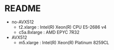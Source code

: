 # README

- no-AVX512
    - t2.xlarge : Intel(R) Xeon(R) CPU E5-2686 v4
    - c5a.8xlarge : AMD EPYC 7R32
- AVX512
    - m5.xlarge : Intel(R) Xeon(R) Platinum 8259CL
